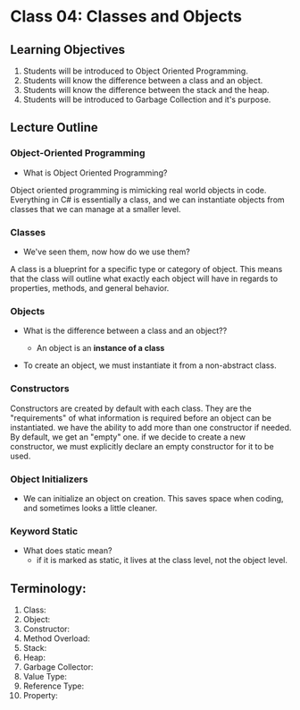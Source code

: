 # Class 04: Classes and Objects

## Learning Objectives

1. Students will be introduced to Object Oriented Programming.
1. Students will know the difference between a class and an object.
1. Students will know the difference between the stack and the heap.
1. Students will be introduced to Garbage Collection and it's purpose.

## Lecture Outline

### Object-Oriented Programming

- What is Object Oriented Programming?

Object oriented programming is mimicking real world objects in code.
Everything in C# is essentially a class, and we can instantiate objects from classes that we can manage at a smaller level.

### Classes

- We've seen them, now how do we use them?

A class is a blueprint for a specific type or category of object.
This means that the class will outline what exactly each object will have in regards to
properties, methods, and general behavior.

### Objects

- What is the difference between a class and an object??
  - An object is an **instance of a class**

- To create an object, we must instantiate it from a non-abstract class.

### Constructors

Constructors are created by default with each class. They are the "requirements" of what information is required before an object can be instantiated. we have the ability to add more than one constructor if needed. By default, we get an "empty" one. if we decide to create a new constructor, we must explicitly declare an empty constructor for it to be used.

### Object Initializers

- We can initialize an object on creation. This saves space when coding, and sometimes looks a little cleaner.

### Keyword Static

- What does static mean?
  - if it is marked as static, it lives at the class level, not the object level.

## Terminology:

1. Class:
2. Object:
3. Constructor:
4. Method Overload:
5. Stack:
6. Heap:
7. Garbage Collector:
8. Value Type:
9. Reference Type:
10. Property:

